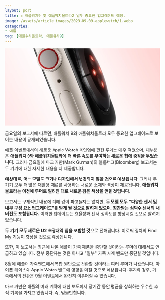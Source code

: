```yaml
---
layout: post  
title: ✚ 애플워치9 및 애플워치울트라2 일부 중요한 업그레이드 예정.
image: /assets/article_images/2023-09-09-applewatch/1.webp
categories:
- 애플
tag: [애플워치울트라, 애플워치9]
---
```


<div class="markdown-image">
<img src="/assets/article_images/2023-09-09-applewatch/1.webp" alt="" align="middle"/> </div>

<p class="drop-korean">
금요일의 보고서에 따르면, 애플워치 9와 애플워치울트라 모두 중요한 업그레이드로 보이는 내용이 공개되었습니다.
</p>

애플 이벤트에서의 새로운 Apple Watch 라인업에 관한 루머는 매우 적었으며, 대부분은 **애플워치 9와 애플워치울트라에 더 빠른 속도를 부여하는 새로운 칩에 중점을 두었습니다.** 그러나 금요일에 마크 거만(Mark Gurman)의 블룸버그(Bloomberg) 보고서는 두 기기에 대한 자세한 내용을 더 제공합니다.

**예상대로, 어느 모델도 크기나 디자인에서 변경되지 않을 것으로 예상됩니다.** 그러나 두 기기 모두 더 많은 재활용 재료를 사용하는 새로운 소재와 색상이 제공됩니다. **애플워치울트라는 이전에 루머로 알려진 대로 새로운 검은 색상을 얻을 것입니다.**

보고서는 구체적인 내용에 대해 깊이 파고들지는 않지만, **두 모델 모두 "다양한 센서 및 내부 구성 요소 업그레이드"를 받게 될 것으로 알려져 있으며, 칭찬받는 심박수 센서의 새 버전도 포함됩니다.** 이러한 업데이트는 효율성과 센서 정확도를 향상시킬 것으로 알려져 있습니다.

**두 기기 모두 새로운 U2 초광대역 칩을 포함할 것**으로 전해집니다. 이로써 장치의 Find My 기능이 향상될 것으로 예상됩니다.

또한, 이 보고서는 최근에 나온 애플이 가죽 제품을 중단할 것이라는 루머에 대해서도 언급하고 있습니다. 전부 중단하는 것은 아니고 "일부" 가죽 시계 밴드만 중단될 것입니다.

8월에 애플이 가죽밴드에서 복합 원단으로 전환할 것이라는 여러 루머가 나왔습니다. 아이폰 케이스와 Apple Watch 밴드에 영향을 미칠 것으로 예상됩니다. 후자의 경우, 가죽에서의 전환은 9월 이벤트에서 완전히 이루어질 수 있습니다.

마크 거만은 애플의 미래 계획에 대한 보도에서 장기간 동안 평균을 상회하는 우수한 추적 기록을 가지고 있습니다. 즉, 믿을만합니다.